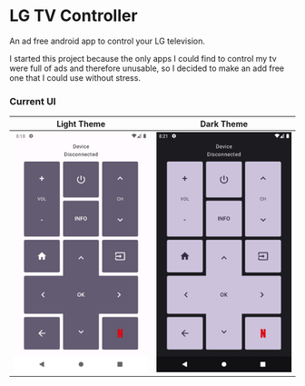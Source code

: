 # LG TV Controller

An ad free android app to control your LG television.

I started this project because the only apps I could find to control my tv were full of ads and 
therefore unusable, so I decided to make an add free one that I could use without stress.

### Current UI

Light Theme                |  Dark Theme
:-------------------------:|:-------------------------:
![Controller light theme](.github/assets/controller.png)  |  ![Controller dark theme](.github/assets/controller_dark.png)
